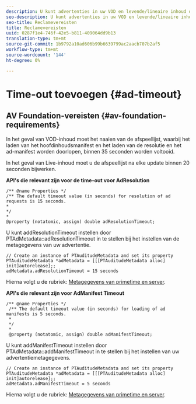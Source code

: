 ```yaml
---
description: U kunt advertenties in uw VOD en levende/lineaire inhoud opnemen door Adobe Primetime en besluitvormingsinterface te gebruiken.
seo-description: U kunt advertenties in uw VOD en levende/lineaire inhoud opnemen door Adobe Primetime en besluitvormingsinterface te gebruiken.
seo-title: Reclamevereisten
title: Reclamevereisten
uuid: 0287f1e4-746f-42e5-b811-409064dd9b13
translation-type: tm+mt
source-git-commit: 1b9792a10ad606b99b6639799ac2aacb707b2af5
workflow-type: tm+mt
source-wordcount: '144'
ht-degree: 0%

---
```



# Time-out toevoegen {#ad-timeout}

## AV Foundation-vereisten {#av-foundation-requirements}

In het geval van VOD-inhoud moet het naaien van de afspeellijst, waarbij het laden van het hoofdinhoudsmanifest en het laden van de resolutie en het ad-manifest worden doorlopen, binnen 35 seconden worden voltooid.

In het geval van Live-inhoud moet u de afspeellijst na elke update binnen 20 seconden bijwerken.

**API&#39;s die relevant zijn voor de time-out voor AdResolution**

```
/** @name Properties */
/** The default timeout value (in seconds) for resolution of ad requests is 15 seconds.
*
*/
*
@property (notatomic, assign) double adResolutionTimeout;
```

U kunt addResolutionTimeout instellen door PTAdMetadata::adResolutionTimeout in te stellen bij het instellen van de metagegevens van uw advertentie.

```
// Create an instance of PTAuditudeMetadata and set its property
PTAuditudeMetadata *adMetadata = [[[PTAuditudeMetadata alloc] init]autorelease];;
adMetadata.adResolutionTimeout = 15 seconds
```

Hierna volgt u de rubriek: [Metagegevens van primetime en server](../..//tvsdk-3x-ios-prog/ios-3x-advertising/ios-3x-primetime-ad-serving-metadata/ios-3x-primetime-ad-serving-metadata.md).

**API&#39;s die relevant zijn voor AdManifest Timeout**

```
/** @name Properties */
 /** The default timeout value (in seconds) for loading of ad manifests is 5 seconds.
 *
 */
 *
 @property (notatomic, assign) double adManifestTimeout; 
```

U kunt addManifestTimeout instellen door PTAdMetadata::addManifestTimeout in te stellen bij het instellen van uw advertentiemetagegevens.


```
// Create an instance of PTAuditudeMetadata and set its property
PTAuditudeMetadata *adMetadata = [[[PTAuditudeMetadata alloc] init]autorelease];;
adMetadata.adManifestTimeout = 5 seconds
```

Hierna volgt u de rubriek: [Metagegevens van primetime en server](../..//tvsdk-3x-ios-prog/ios-3x-advertising/ios-3x-primetime-ad-serving-metadata/ios-3x-primetime-ad-serving-metadata.md).
